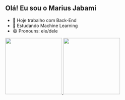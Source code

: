 ## Olá! Eu sou o Marius Jabami

- 🔭 Hoje trabalho com Back-End 
- 🌱 Estudando Machine Learning
- 😄 Pronouns: ele/dele 

 <div>
  <a href="https://github.com/mariusjabami">
  <img height="180em" src="https://github-readme-stats.vercel.app/api?username=mariusjabami&show_icons=true&theme=amoled&include_all_commits=true&count_private=true"/>
  <img height="180em" src="https://github-readme-stats.vercel.app/api/top-langs/?username=mariusjabami&layout=compact&langs_count=16&theme=dracula"/>
</div>